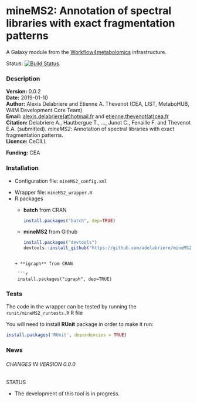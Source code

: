 mineMS2: Annotation of spectral libraries with exact fragmentation patterns
===========================================================================

A Galaxy module from the [Workflow4metabolomics](http://workflow4metabolomics.org) infrastructure.  

Status: [![Build Status](https://travis-ci.org/workflow4metabolomics/mineMS2.svg?branch=master)](https://travis-ci.org/workflow4metabolomics/mineMS2).

### Description

**Version:** 0.0.2  
**Date:** 2019-01-10  
**Author:** Alexis Delabriere and Etienne A. Thevenot (CEA, LIST, MetaboHUB, W4M Development Core Team)   
**Email:** [alexis.delabriere(at)hotmail.fr](mailto:alexis.delabriere@hotmail.fr) and [etienne.thevenot(at)cea.fr](mailto:etienne.thevenot@cea.fr)  
**Citation:** Delabriere A., Hautbergue T., ..., Junot C., Fenaille F. and Thevenot E.A. (submitted). *mineMS2*: Annotation of spectral libraries with exact fragmentation patterns.  
**Licence:** CeCILL 
<!-- **Reference history:** [W4M00001a_sacurine-subset-statistics](http://galaxy.workflow4metabolomics.org/history/list_published), [W4M00001b_sacurine_complete](http://galaxy.workflow4metabolomics.org/history/list_published)     -->
**Funding:** CEA

### Installation

* Configuration file: `mineMS2_config.xml` 

<!-- * Image files:
  + `static/images/multivariate_workflowPositionImage.png`
  + `static/images/multivariate_workingExampleImage.png` -->
  
* Wrapper file: `mineMS2_wrapper.R` 
* R packages  
  + **batch** from CRAN  
  
    ```r
    install.packages("batch", dep=TRUE)  
    ```

  + **mineMS2** from Github  
  
    ```r
    install.packages("devtools")  
    devtools::install_github("https://github.com/adelabriere/mineMS2")      
   ```

  + **igraph** from CRAN  
  
    ```r
    install.packages("igraph", dep=TRUE)  
    ```

### Tests

The code in the wrapper can be tested by running the `runit/mineMS2_runtests.R` R file

You will need to install **RUnit** package in order to make it run:
```r
install.packages('RUnit', dependencies = TRUE)
```

### News  

###### CHANGES IN VERSION 0.0.0  

STATUS  

 * The development of this tool is in progress.  